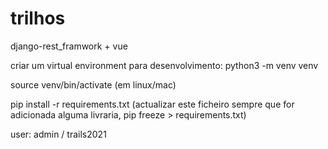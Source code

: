 # trilhos
django-rest_framwork + vue

criar um virtual environment para desenvolvimento:
python3 -m venv venv

source venv/bin/activate (em linux/mac)

pip install -r requirements.txt 
(actualizar este ficheiro sempre que for adicionada alguma livraria, pip freeze > requirements.txt)

user: admin / trails2021
